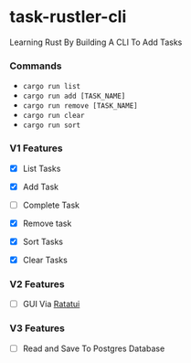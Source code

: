 # task-rustler-cli
Learning Rust By Building A CLI To Add Tasks

### Commands
- `cargo run list`
- `cargo run add [TASK_NAME]`
- `cargo run remove [TASK_NAME]`
- `cargo run clear`
- `cargo run sort`


### V1 Features
- [x] List Tasks
- [x] Add Task
- [ ] Complete Task
- [x] Remove task
- [x] Sort Tasks
- [x] Clear Tasks


### V2 Features
- [ ] GUI Via [Ratatui](https://ratatui.rs/)

### V3 Features
- [ ] Read and Save To Postgres Database
